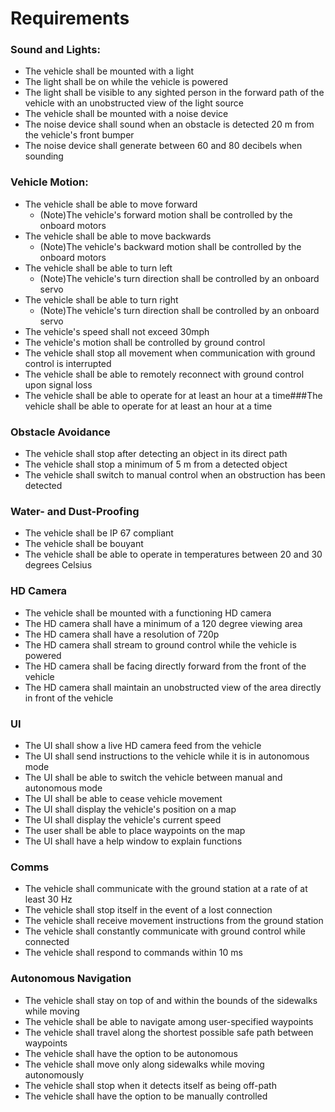 # Requirements

### Sound and Lights:
* The vehicle shall be mounted with a light
* The light shall be on while the vehicle is powered
* The light shall be visible to any sighted person in the forward path of the vehicle with an unobstructed view of the light source
* The vehicle shall be mounted with a noise device
* The noise device shall sound when an obstacle is detected 20 m from the vehicle's front bumper
* The noise device shall generate between 60 and 80 decibels when sounding


### Vehicle Motion:
* The vehicle shall be able to move forward
   - (Note)The vehicle's forward motion shall be controlled by the onboard motors
* The vehicle shall be able to move backwards
   - (Note)The vehicle's backward motion shall be controlled by the onboard motors
* The vehicle shall be able to turn left
   - (Note)The vehicle's turn direction shall be controlled by an onboard servo
* The vehicle shall be able to turn right
   - (Note)The vehicle's turn direction shall be controlled by an onboard servo
* The vehicle's speed shall not exceed 30mph
* The vehicle's motion shall be controlled by ground control
* The vehicle shall stop all movement when communication with ground control is interrupted
* The vehicle shall be able to remotely reconnect with ground control upon signal loss
* The vehicle shall be able to operate for at least an hour at a time###The vehicle shall be able to operate for at least an hour at a time

### Obstacle Avoidance

* The vehicle shall stop after detecting an object in its direct path
* The vehicle shall stop a minimum of 5 m from a detected object
* The vehicle shall switch to manual control when an obstruction has been detected

### Water- and Dust-Proofing

* The vehicle shall be IP 67 compliant
* The vehicle shall be bouyant
* The vehicle shall be able to operate in temperatures between 20 and 30 degrees Celsius

### HD Camera

* The vehicle shall be mounted with a functioning HD camera
* The HD camera shall have a minimum of a 120 degree viewing area
* The HD camera shall have a resolution of 720p
* The HD camera shall stream to ground control while the vehicle is powered
* The HD camera shall be facing directly forward from the front of the vehicle
* The HD camera shall maintain an unobstructed view of the area directly in front of the vehicle

### UI
* The UI shall show a live HD camera feed from the vehicle
* The UI shall send instructions to the vehicle while it is in autonomous mode
* The UI shall be able to switch the vehicle between manual and autonomous mode
* The UI shall be able to cease vehicle movement
* The UI shall display the vehicle's position on a map
* The UI shall display the vehicle's current speed
* The user shall be able to place waypoints on the map
* The UI shall have a help window to explain functions

### Comms
* The vehicle shall communicate with the ground station at a rate of at least 30 Hz
* The vehicle shall stop itself in the event of a lost connection
* The vehicle shall receive movement instructions from the ground station
* The vehicle shall constantly communicate with ground control while connected
* The vehicle shall respond to commands within 10 ms

### Autonomous Navigation
* The vehicle shall stay on top of and within the bounds of the sidewalks while moving
* The vehicle shall be able to navigate among user-specified waypoints
* The vehicle shall travel along the shortest possible safe path between waypoints
* The vehicle shall have the option to be autonomous
* The vehicle shall move only along sidewalks while moving autonomously
* The vehicle shall stop when it detects itself as being off-path
* The vehicle shall have the option to be manually controlled
